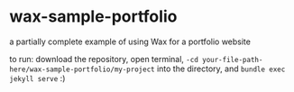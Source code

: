 # wax-sample-portfolio
a partially complete example of using Wax for a portfolio website

to run: download the repository, open terminal, `-cd your-file-path-here/wax-sample-portfolio/my-project` into the directory, and `bundle exec jekyll serve` :)
